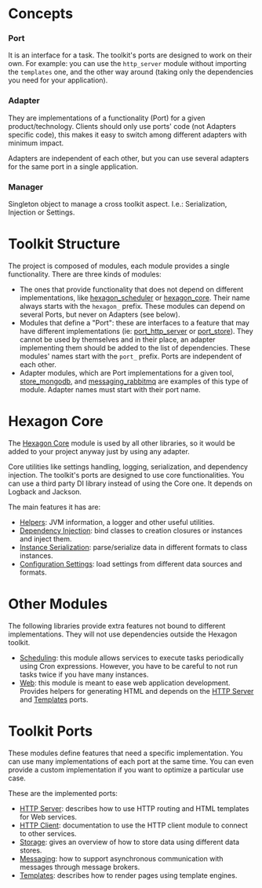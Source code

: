 
# Concepts

### Port

It is an interface for a task. The toolkit's ports are designed to work on their own. For example:
you can use the `http_server` module without importing the `templates` one, and the other way around
(taking only the dependencies you need for your application).

### Adapter

They are implementations of a functionality (Port) for a given product/technology. Clients should
only use ports' code (not Adapters specific code), this makes it easy to switch among different
adapters with minimum impact.

Adapters are independent of each other, but you can use several adapters for the same port in a
single application.

### Manager

Singleton object to manage a cross toolkit aspect. I.e.: Serialization, Injection or Settings.

# Toolkit Structure

The project is composed of modules, each module provides a single functionality. There are three
kinds of modules:

* The ones that provide functionality that does not depend on different implementations, like
  [hexagon_scheduler] or [hexagon_core]. Their name always starts with the `hexagon_` prefix. These
  modules can depend on several Ports, but never on Adapters (see below).
* Modules that define a "Port": these are interfaces to a feature that may have different
  implementations (ie: [port_http_server] or [port_store]). They cannot be used by themselves and in
  their place, an adapter implementing them should be added to the list of dependencies. These
  modules' names start with the `port_` prefix. Ports are independent of each other.
* Adapter modules, which are Port implementations for a given tool, [store_mongodb], and
  [messaging_rabbitmq] are examples of this type of module. Adapter names must start with their
  port name.

[hexagon_scheduler]: /hexagon_scheduler
[hexagon_core]: /hexagon_core

[port_http_server]: /port_http_server
[port_store]: /port_store

[store_mongodb]: /store_mongodb
[messaging_rabbitmq]: /messaging_rabbitmq

# Hexagon Core

The [Hexagon Core] module is used by all other libraries, so it would be added to your project
anyway just by using any adapter.

Core utilities like settings handling, logging, serialization, and dependency injection.
The toolkit's ports are designed to use core functionalities. You can use a third party DI library
instead of using the Core one. It depends on Logback and Jackson.

The main features it has are:

* [Helpers]: JVM information, a logger and other useful utilities.
* [Dependency Injection]: bind classes to creation closures or instances and inject them.
* [Instance Serialization]: parse/serialize data in different formats to class instances.
* [Configuration Settings]: load settings from different data sources and formats.

[Hexagon Core]: /hexagon_core

[Helpers]: /hexagon_core/com.hexagonkt.helpers
[Dependency Injection]: /hexagon_core/com.hexagonkt.injection
[Instance Serialization]: /hexagon_core/com.hexagonkt.serialization
[Configuration Settings]: /hexagon_core/com.hexagonkt.settings

# Other Modules

The following libraries provide extra features not bound to different implementations. They will not
use dependencies outside the Hexagon toolkit.

* [Scheduling]: this module allows services to execute tasks periodically using Cron expressions.
  However, you have to be careful to not run tasks twice if you have many instances.
* [Web]: this module is meant to ease web application development. Provides helpers for
  generating HTML and depends on the [HTTP Server] and [Templates] ports.

[Scheduling]: /hexagon_scheduler
[Web]: /hexagon_web

# Toolkit Ports

These modules define features that need a specific implementation. You can use many implementations
of each port at the same time. You can even provide a custom implementation if you want to optimize
a particular use case.

These are the implemented ports:

* [HTTP Server]: describes how to use HTTP routing and HTML templates for Web services.
* [HTTP Client]: documentation to use the HTTP client module to connect to other services.
* [Storage]: gives an overview of how to store data using different data stores.
* [Messaging]: how to support asynchronous communication with messages through message brokers.
* [Templates]: describes how to render pages using template engines.

[HTTP Server]: /port_http_server
[HTTP Client]: /port_http_client
[Storage]: /port_store
[Messaging]: /port_messaging
[Templates]: /port_templates
